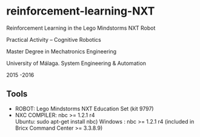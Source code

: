 # reinforcement-learning-NXT
Reinforcement Learning in the Lego Mindstorms NXT Robot

Practical Activity – Cognitive Robotics 

Master Degree in Mechatronics Engineering

University of Málaga. System Engineering & Automation

2015 -2016



Tools
-----
- ROBOT: Lego Mindstorms NXT Education Set (kit 9797)    
- NXC COMPILER: nbc >= 1.2.1 r4  
    Ubuntu: sudo apt-get install nbc)
    Windows : nbc >= 1.2.1 r4 (included in Bricx Command Center >= 3.3.8.9) 

